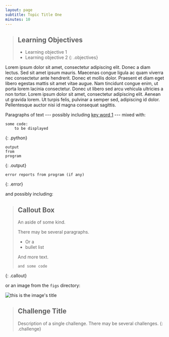 ```yaml
---
layout: page
subtitle: Topic Title One
minutes: 10
---
```

> ## Learning Objectives
>
> * Learning objective 1
> * Learning objective 2
{: .objectives}

Lorem ipsum dolor sit amet, consectetur adipiscing elit. Donec a
diam lectus. Sed sit amet ipsum mauris. Maecenas congue ligula ac quam
viverra nec consectetur ante hendrerit. Donec et mollis
dolor. Praesent et diam eget libero egestas mattis sit amet vitae
augue. Nam tincidunt congue enim, ut porta lorem lacinia
consectetur. Donec ut libero sed arcu vehicula ultricies a non
tortor. Lorem ipsum dolor sit amet, consectetur adipiscing
elit. Aenean ut gravida lorem. Ut turpis felis, pulvinar a semper sed,
adipiscing id dolor. Pellentesque auctor nisi id magna consequat
sagittis.

Paragraphs of text
--- possibly including [key word 1](reference.html#key-word-1) ---
mixed with:

~~~
some code:
    to be displayed
~~~
{: .python}
~~~
output
from
program
~~~
{: .output}
~~~
error reports from program (if any)
~~~
{: .error}

and possibly including:

> ## Callout Box
>
> An aside of some kind.
>
> There may be several paragraphs.
>
> *   Or a
> *   bullet list
>
> And more text.
>
> ~~~
> and some code
> ~~~
{: .callout}

or an image from the `figs` directory:

![this is the image's title](fig/example.svg "this is the image's alt text")

> ## Challenge Title
>
> Description of a single challenge.
> There may be several challenges.
{: .challenge}
